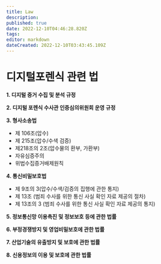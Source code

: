 ```yaml
---
title: Law
description: 
published: true
date: 2022-12-10T04:46:28.820Z
tags: 
editor: markdown
dateCreated: 2022-12-10T03:43:45.109Z
---
```


# 디지털포렌식 관련 법

**1. 디지털 증거 수집 및 분석 규정**

**2. 디지털 포렌식 수사관 인증심의위원회 운영 규정**

**3. 형사소송법** 
- 제 106조(압수)
- 제 215조(압수/수색 검증)
- 제218조의 2조(압수물의 환부, 가환부)
- 자유심증주의
- 위법수집증거배제원칙

**4. 통신비밀보호법**
- 제 9조의 3(압수/수색/검증의 집행에 관한 통지)
- 제 13조 (범죄 수사를 위한 통신 사실 확인 자료 제공의 절차)
- 제 13조의 3 (범죄 수사를 위한 통신 사실 확인 자료 제공의 통지)

**5. 정보통신망 이용촉진 및 정보보호 등에 관한 법률**

**6. 부정경쟁방지 및 영업비밀보호에 관한 법률**

**7. 산업기술의 유출방지 및 보호에 관한 법률**

**8. 신용정보의 이용 및 보호에 관한 법률**


